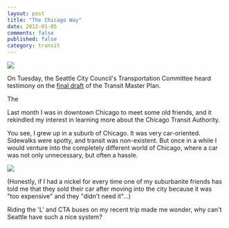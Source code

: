 ```yaml
---
layout: post
title: "The Chicago Way"
date: 2012-01-05
comments: false
published: false
category: transit
---
```

![](../../../image/2012/01/36493417-WP_000263.jpg)


On Tuesday, the Seattle City Council's Transportation Committee heard testimony on the [final draft][0] of the Transit Master Plan.

The 

Last month I was in downtown Chicago to meet some old friends, and it rekindled my interest in learning more about the Chicago Transit Authority.

You see, I grew up in a suburb of Chicago. It was very car-oriented. Sidewalks were spotty, and transit was non-existent. But once in a while I would venture into the completely different world of Chicago, where a car was not only unnecessary, but often a hassle.

![](../../../image/2012/01/37148630-4549604659_9f33bdb737_b.jpg)


(Honestly, if I had a nickel for every time one of my suburbanite friends has told me that they sold their car after moving into the city because it was "too expensive" and they "didn't need it"...)

Riding the 'L' and CTA buses on my recent trip made me wonder, why can't Seattle have such a nice system?


[0]: http://www.seattle.gov/transportation/docs/Seattle%20TMP%20Plan%20Fina%20March12.pdf
